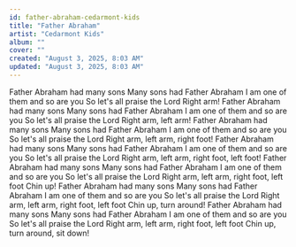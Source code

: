 ```yaml
---
id: father-abraham-cedarmont-kids
title: "Father Abraham"
artist: "Cedarmont Kids"
album: ""
cover: ""
created: "August 3, 2025, 8:03 AM"
updated: "August 3, 2025, 8:03 AM"
---
```


Father Abraham had many sons
Many sons had Father Abraham
I am one of them and so are you
So let's all praise the Lord
Right arm!
Father Abraham had many sons
Many sons had Father Abraham
I am one of them and so are you
So let's all praise the Lord
Right arm, left arm!
Father Abraham had many sons
Many sons had Father Abraham
I am one of them and so are you
So let's all praise the Lord
Right arm, left arm, right foot!
Father Abraham had many sons
Many sons had Father Abraham
I am one of them and so are you
So let's all praise the Lord
Right arm, left arm, right foot, left foot!
Father Abraham had many sons
Many sons had Father Abraham
I am one of them and so are you
So let's all praise the Lord
Right arm, left arm, right foot, left foot
Chin up!
Father Abraham had many sons
Many sons had Father Abraham
I am one of them and so are you
So let's all praise the Lord
Right arm, left arm, right foot, left foot
Chin up, turn around!
Father Abraham had many sons
Many sons had Father Abraham
I am one of them and so are you
So let's all praise the Lord
Right arm, left arm, right foot, left foot
Chin up, turn around, sit down!